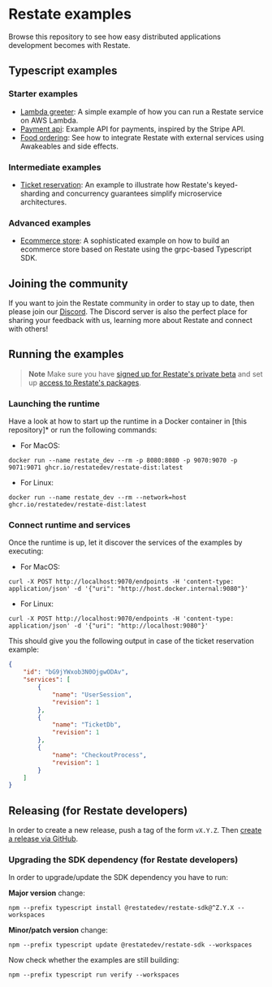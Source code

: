 # Restate examples

Browse this repository to see how easy distributed applications development becomes with Restate.

## Typescript examples

### Starter examples

* [Lambda greeter](typescript/lambda-greeter): A simple example of how you can run a Restate service on AWS Lambda.
* [Payment api](typescript/payment-api/): Example API for payments, inspired by the Stripe API.
* [Food ordering](typescript/food-ordering): See how to integrate Restate with external services using Awakeables and side effects.

### Intermediate examples

* [Ticket reservation](typescript/ticket-reservation): An example to illustrate how Restate's keyed-sharding and concurrency guarantees simplify microservice architectures.

### Advanced examples

- [Ecommerce store](typescript/ecommerce-store): A sophisticated example on how to build an ecommerce store based on Restate using the grpc-based Typescript SDK.

## Joining the community

If you want to join the Restate community in order to stay up to date, then please join our [Discord](https://discord.gg/skW3AZ6uGd).
The Discord server is also the perfect place for sharing your feedback with us, learning more about Restate and connect with others!

## Running the examples

> **Note**
> Make sure you have [signed up for Restate's private beta](https://forms.gle/G8kDuucqhBoTfMwLA) and set up [access to Restate's packages](https://github.com/restatedev/restate-dist).

### Launching the runtime

Have a look at how to start up the runtime in a Docker container in [this repository]* or run the following commands:

- For MacOS:
```shell
docker run --name restate_dev --rm -p 8080:8080 -p 9070:9070 -p 9071:9071 ghcr.io/restatedev/restate-dist:latest
```
- For Linux:
```shell
docker run --name restate_dev --rm --network=host ghcr.io/restatedev/restate-dist:latest
```

### Connect runtime and services

Once the runtime is up, let it discover the services of the examples by executing:

- For MacOS:
```shell
curl -X POST http://localhost:9070/endpoints -H 'content-type: application/json' -d '{"uri": "http://host.docker.internal:9080"}'
```
- For Linux:
```shell
curl -X POST http://localhost:9070/endpoints -H 'content-type: application/json' -d '{"uri": "http://localhost:9080"}'
```

This should give you the following output in case of the ticket reservation example:
```json
{
    "id": "bG9jYWxob3N0OjgwODAv",
    "services": [
        {
            "name": "UserSession",
            "revision": 1
        },
        {
            "name": "TicketDb",
            "revision": 1
        },
        {
            "name": "CheckoutProcess",
            "revision": 1
        }
    ]
}
```

## Releasing (for Restate developers)

In order to create a new release, push a tag of the form `vX.Y.Z`.
Then [create a release via GitHub](https://github.com/restatedev/example-lambda-ts-greeter/releases).

### Upgrading the SDK dependency (for Restate developers)

In order to upgrade/update the SDK dependency you have to run:

**Major version** change:

```shell
npm --prefix typescript install @restatedev/restate-sdk@^Z.Y.X --workspaces
```

**Minor/patch version** change:

```shell
npm --prefix typescript update @restatedev/restate-sdk --workspaces
```

Now check whether the examples are still building:

```shell
npm --prefix typescript run verify --workspaces
```
